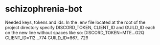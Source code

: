 ﻿# schizophrenia-bot

Needed keys, tokens and ids: 
    In the .env file located at the root of the project directory specify DISCORD_TOKEN, CLIENT_ID and GUILD_ID each on the new line without spaces like so:
        DISCORD_TOKEN=MTE...G2Q
        CLIENT_ID=112...774
        GUILD_ID=867...729